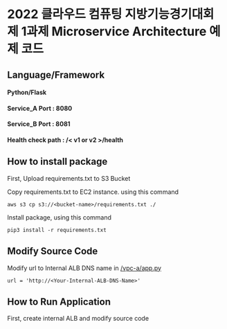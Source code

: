 # 2022 클라우드 컴퓨팅 지방기능경기대회 제 1과제 Microservice Architecture 예제 코드
## Language/Framework
#### Python/Flask
#### Service_A Port : 8080
#### Service_B Port : 8081
#### Health check path : /< v1 or v2 >/health

## How to install package
First, Upload requirements.txt to S3 Bucket

Copy requirements.txt to EC2 instance. using this command
```
aws s3 cp s3://<bucket-name>/requirements.txt ./
```

Install package, using this command
```
pip3 install -r requirements.txt
```

## Modify Source Code
Modify url to Internal ALB DNS name in [/vpc-a/app.py](https://github.com/Jeromy0515/cloud-skills-msa-example/blob/main/vpc-a/app.py)
```
url = 'http://<Your-Internal-ALB-DNS-Name>'
```

## How to Run Application

First, create internal ALB and modify source code


